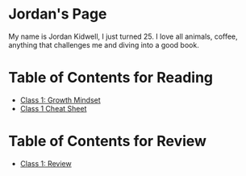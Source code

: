 # Jordan's Page

My name is Jordan Kidwell, I just turned 25. I love all animals, coffee, anything that challenges me and diving into a good book.

# Table of Contents for Reading
- [Class 1: Growth Mindset](GROWTHMINDSET.md)
- [Class 1 Cheat Sheet](cheatsheet.md)


# Table of Contents for Review
- [Class 1: Review](class1-review.md)







